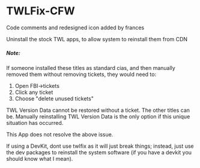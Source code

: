 # TWLFix-CFW
Code comments and redesigned icon added by frances

Uninstall the stock TWL apps, to allow system to reinstall them from CDN


##### Note: 
If someone installed these titles as standard cias, and then manually removed them without removing tickets, they would need to:
1. Open FBI->tickets
1. Click any ticket
1. Choose "delete unused tickets"

TWL Version Data cannot be restored without a ticket. The other titles can be.
Manually reinstalling TWL Version Data is the only option if this unique situation has occurred. 

This App does not resolve the above issue.

If using a DevKit, dont use twlfix as it will just break things; instead, just use the dev packages to reinstall the system software (if you have a devkit you should know what I mean).
